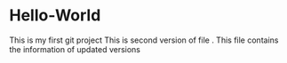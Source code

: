  # Hello-World
This is my first git project
This is second version of file .
This file contains the information of updated versions
